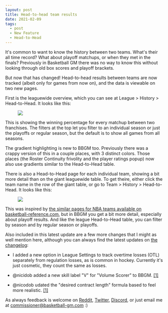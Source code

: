 ```yaml
---
layout: post
title: Head-to-head team results
date: 2021-02-09
tags:
  - post
  - New Feature
  - Head-to-Head
---
```


It's common to want to know the history between two teams. What's their all time record? What about playoff matchups, or when they met in the finals? Previously in Basketball GM there was no way to know this without looking through old box scores and playoff brackets.

But now that has changed! Head-to-head results between teams are now tracked (albeit only for games from now on), and the data is viewable on two new pages.

<!--more-->

First is the leaguewide overview, which you can see at League > History > Head-to-Head. It looks like this:

<figure class="overflow-auto"><img src="/files/head-to-head-1.png"></figure>

This is showing the winning percentage for every matchup between two franchises. The filters at the top let you filter to an individual season or just the playoffs or regular season, but the default is to show all games from all seasons.

The gradient highlighting is new to BBGM too. Previously there was a crappy version of this in a couple places, with 3 distinct colors. Those places (the Roster Continuity frivolity and the player ratings popup) now also use gradients similar to the Head-to-Head table.

There is also a Head-to-Head page for each individual team, showing a bit more detail than on the giant leaguewide table. To get theire, either click the team name in the row of the giant table, or go to Team > History > Head-to-Head. It looks like this:

<figure class="overflow-auto"><img src="/files/head-to-head-2.png"></figure>

This was inspired by [the similar pages for NBA teams available on basketball-reference.com](https://www.basketball-reference.com/teams/BOS/head2head.html), but in BBGM you get a bit more detail, especially about playoff results. And like the league Head-to-Head table, you can filter by season and by regular season or playoffs.

Also included in this latest update are a few more changes that I might as well mention here, although you can always find the latest updates on [the changelog](/changelog/):

- I added a new option in League Settings to track overtime losses (OTL) separately from regulation losses, as is common in hockey. Currently it's just cosmetic, they count the same as losses.

- @nicidob added a new skill label "V" for "Volume Scorer" to BBGM. [[1]](https://github.com/dumbmatter/gm-games/pull/357)

- @nicodob udated the "desired contract length" formula based to feel more realistic. [[1]](https://github.com/dumbmatter/gm-games/pull/356)

As always feedback is welcome on [Reddit](https://www.reddit.com/r/BasketballGM/), [Twitter](https://twitter.com/basketball_gm/), [Discord](https://discord.gg/caPFuM9), or just email me at commissioner@basketball-gm.com :)

